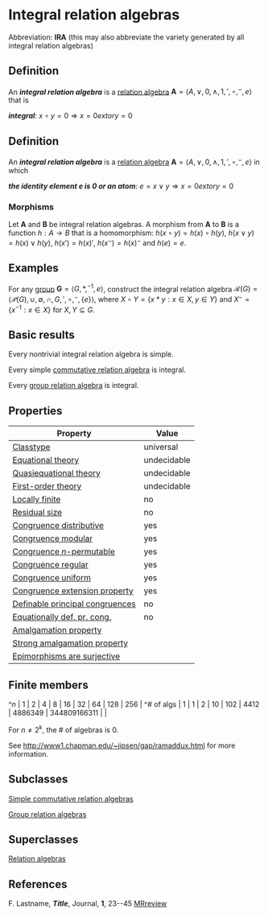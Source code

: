 # Integral relation algebras

Abbreviation: **IRA** (this may also abbreviate the variety generated by all integral relation algebras)


## Definition
An ***integral relation algebra*** is a [relation algebra](relation_algebras.md) $\mathbf{A}=\langle A,\vee,0,
\wedge, 1, ', \circ, ^{\smile}, e\rangle$ that is

***integral***:  $x\circ y=0\Longrightarrow x=0	ext{ or }y=0$


## Definition
An ***integral relation algebra*** is a [relation algebra](relation_algebras.md) $\mathbf{A}=\langle A,\vee,0,
\wedge,1,',\circ,^{\smile},e\rangle$ in which 

***the identity element $e$ is $0$ or an atom***: $e=x\vee y\Longrightarrow x=0	ext{ or }y=0$


### Morphisms
Let $\mathbf{A}$ and $\mathbf{B}$ be integral relation algebras. A morphism from $\mathbf{A}$ to $\mathbf{B}$ is a function $h:A\rightarrow B$ that is a homomorphism: 
$h(x\circ y)=h(x)\circ h(y)$, $h(x\vee y)=h(x)\vee h(y)$, $h(x')=h(x)'$, $h(x^\smile)=h(x)^\smile$ and $h(e)=e$.


## Examples
For any [group](groups.md) $\mathbf G=\langle G,*,^{-1},e\rangle$, construct the integral relation algebra $\mathcal R(G)=\langle\mathcal P(G),\cup,\emptyset,\cap,G,',\circ,^\smile,\{e\}\rangle$, where $X\circ Y=\{x*y:x\in X,y\in Y\}$ and $X^\smile=\{x^{-1}:x\in X\}$ for $X,Y\subseteq G$.

## Basic results
Every nontrivial integral relation algebra is simple.

Every simple [commutative relation algebra](commutative_relation_algebras.md) is integral.

Every [group relation algebra](group_relation_algebras.md) is integral.

## Properties


|Property|Value|
|---|---|
|[Classtype](classtype.md)                        |universal  |
|[Equational theory](equational_theory.md)                |undecidable  |
|[Quasiequational theory](quasiequational_theory.md)           |undecidable  |
|[First-order theory](first-order_theory.md)               |undecidable  |
|[Locally finite](locally_finite.md)                   |no  |
|[Residual size](residual_size.md)                    |no  |
|[Congruence distributive](congruence_distributive.md)          |yes  |
|[Congruence modular](congruence_modular.md)               |yes  |
|[Congruence $n$-permutable](congruence_$n$-permutable.md)        |yes  |
|[Congruence regular](congruence_regular.md)               |yes  |
|[Congruence uniform](congruence_uniform.md)               |yes  |
|[Congruence extension property](congruence_extension_property.md)    |yes  |
|[Definable principal congruences](definable_principal_congruences.md)  |no  |
|[Equationally def. pr. cong.](equationally_def._pr._cong..md)      |no  |
|[Amalgamation property](amalgamation_property.md)            | |
|[Strong amalgamation property](strong_amalgamation_property.md)     | |
|[Epimorphisms are surjective](epimorphisms_are_surjective.md)      | |

## Finite members
^$n$         | 1 | 2 | 4 |  8 |  16 |       32 |             64 |                     128 | 256 |
^# of algs | 1 | 1 | 2 | 10 | 102 |  4412 |  4886349 | 344809166311 |  | 

For $n\ne 2^k$, the # of algebras is 0.

See http://www1.chapman.edu/~jipsen/gap/ramaddux.html for more information.

## Subclasses
[Simple commutative relation algebras](simple_commutative_relation_algebras.md)

[Group relation algebras](group_relation_algebras.md)


## Superclasses
[Relation algebras](relation_algebras.md)


## References


F. Lastname, ***Title***, Journal, **1**, 23--45 [MRreview](mrreviews.md) 

